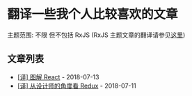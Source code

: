 # 翻译一些我个人比较喜欢的文章

主题范围: 不限 但不包括 RxJS (RxJS 主题文章的翻译请参见[这里](https://github.com/RxJS-CN/rxjs-articles-translation))

## 文章列表

  * [[译] 图解 React](./articles/What-Is-React.md) - 2018-07-13
  * [[译] 从设计师的角度看 Redux](./articles/What-Is-Redux-A-Designer’s-Guide.md) - 2018-07-11

